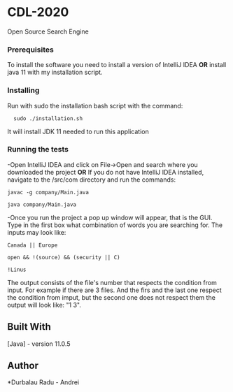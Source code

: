 # CDL-2020
Open Source Search Engine

### Prerequisites
To install the software you need to install a version of IntelliJ IDEA **OR**
install java 11 with my installation script.

### Installing
Run with sudo the installation bash script with the command:
```
  sudo ./installation.sh
```
It will install JDK 11 needed to run this application 
  
### Running the tests
-Open IntelliJ IDEA and click on File->Open and search where you downloaded the project
**OR**
 If you do not have IntelliJ IDEA installed, navigate to the /src/com directory
and run the commands:
```
javac -g company/Main.java
```
```
java company/Main.java
```

-Once you run the project a pop up window will appear, that is the GUI. Type in the first box
what combination of words you are searching for.
  The inputs may look like:
  ```
  Canada || Europe
  ```
  ```
  open && !(source) && (security || C)
  ```
  ```
  !Linus
  ```
  The output consists of the file's number that respects the condition from input.
  For example if there are 3 files. And the firs and the last one respect the condition from imput,
    but the second one does not respect them the output will look like:
    "1 3".
  
## Built With 
  [Java] - version 11.0.5
  
## Author
  *Durbalau Radu - Andrei

###
